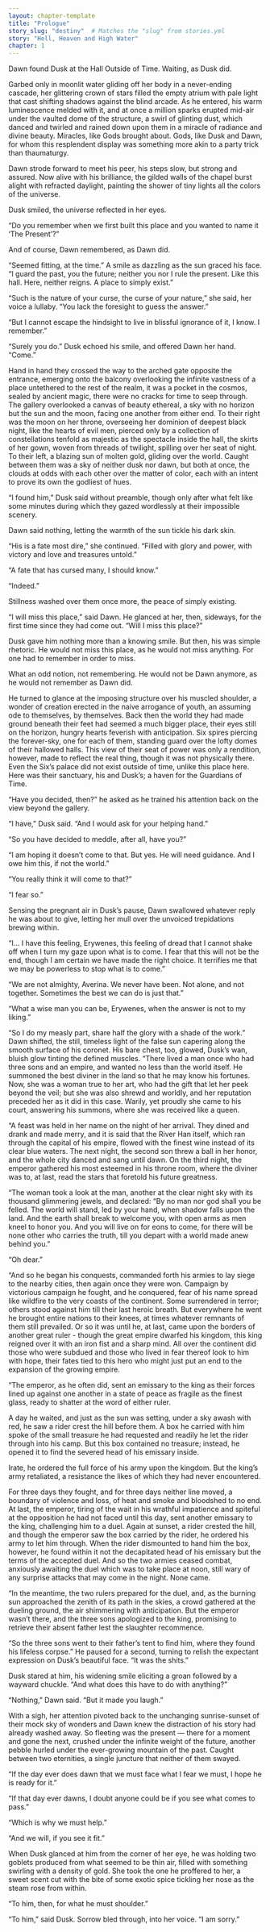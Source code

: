 ```yaml
---
layout: chapter-template
title: "Prologue"
story_slug: "destiny"  # Matches the "slug" from stories.yml
story: "Hell, Heaven and High Water"
chapter: 1
---
```


Dawn found Dusk at the Hall Outside of Time. Waiting, as Dusk did.

Garbed only in moonlit water gliding off her body in a never-ending cascade, her glittering crown of stars filled the empty atrium with pale light that cast shifting shadows against the blind arcade. As he entered, his warm luminescence melded with it, and at once a million sparks erupted mid-air under the vaulted dome of the structure, a swirl of glinting dust, which danced and twirled and rained down upon them in a miracle of radiance and divine beauty. Miracles, like Gods brought about. Gods, like Dusk and Dawn, for whom this resplendent display was something more akin to a party trick than thaumaturgy.

Dawn strode forward to meet his peer, his steps slow, but strong and assured. Now alive with his brilliance, the gilded walls of the chapel burst alight with refracted daylight, painting the shower of tiny lights all the colors of the universe.

Dusk smiled, the universe reflected in her eyes.

“Do you remember when we first built this place and you wanted to name it ‘The Present’?”

And of course, Dawn remembered, as Dawn did.

“Seemed fitting, at the time.” A smile as dazzling as the sun graced his face. “I guard the past, you the future; neither you nor I rule the present. Like this hall. Here, neither reigns. A place to simply exist.”

“Such is the nature of your curse, the curse of your nature,” she said, her voice a lullaby. “You lack the foresight to guess the answer.”

“But I cannot escape the hindsight to live in blissful ignorance of it, I know. I remember.”

“Surely you do.” Dusk echoed his smile, and offered Dawn her hand. “Come.”

Hand in hand they crossed the way to the arched gate opposite the entrance, emerging onto the balcony overlooking the infinite vastness of a place untethered to the rest of the realm, it was a pocket in the cosmos, sealed by ancient magic, there were no cracks for time to seep through. The gallery overlooked a canvas of beauty ethereal, a sky with no horizon but the sun and the moon, facing one another from either end. To their right was the moon on her throne, overseeing her dominion of deepest black night, like the hearts of evil men, pierced only by a collection of constellations tenfold as majestic as the spectacle inside the hall, the skirts of her gown, woven from threads of twilight, spilling over her seat of night. To their left, a blazing sun of molten gold, gliding over the world. Caught between them was a sky of neither dusk nor dawn, but both at once, the clouds at odds with each other over the matter of color, each with an intent to prove its own the godliest of hues.

“I found him,” Dusk said without preamble, though only after what felt like some minutes during which they gazed wordlessly at their impossible scenery.

Dawn said nothing, letting the warmth of the sun tickle his dark skin.

“His is a fate most dire,” she continued. “Filled with glory and power, with victory and love and treasures untold.”

“A fate that has cursed many, I should know.”

“Indeed.”

Stillness washed over them once more, the peace of simply existing.

“I will miss this place,” said Dawn. He glanced at her, then, sideways, for the first time since they had come out. “Will I miss this place?”

Dusk gave him nothing more than a knowing smile. But then, his was simple rhetoric. He would not miss this place, as he would not miss anything. For one had to remember in order to miss.

What an odd notion, not remembering. He would not be Dawn anymore, as he would not remember as Dawn did.

He turned to glance at the imposing structure over his muscled shoulder, a wonder of creation erected in the naive arrogance of youth, an assuming ode to themselves, by themselves. Back then the world they had made ground beneath their feet had seemed a much bigger place, their eyes still on the horizon, hungry hearts feverish with anticipation. Six spires piercing the forever-sky, one for each of them, standing guard over the lofty domes of their hallowed halls. This view of their seat of power was only a rendition, however, made to reflect the real thing, though it was not physically there. Even the Six’s palace did not exist outside of time, unlike this place here. Here was their sanctuary, his and Dusk’s; a haven for the Guardians of Time.

“Have you decided, then?” he asked as he trained his attention back on the view beyond the gallery.

“I have,” Dusk said. “And I would ask for your helping hand.”

“So you have decided to meddle, after all, have you?”

“I am hoping it doesn’t come to that. But yes. He will need guidance. And I owe him this, if not the world.”

“You really think it will come to that?”

“I fear so.”

Sensing the pregnant air in Dusk’s pause, Dawn swallowed whatever reply he was about to give, letting her mull over the unvoiced trepidations brewing within.

“I… I have this feeling, Erywenes, this feeling of dread that I cannot shake off when I turn my gaze upon what is to come. I fear that this will not be the end, though I am certain we have made the right choice. It terrifies me that we may be powerless to stop what is to come.”

“We are not almighty, Averina. We never have been. Not alone, and not together. Sometimes the best we can do is just that.”

“What a wise man you can be, Erywenes, when the answer is not to my liking.”

“So I do my measly part, share half the glory with a shade of the work.” Dawn shifted, the still, timeless light of the false sun capering along the smooth surface of his coronet. His bare chest, too, glowed, Dusk’s wan, bluish glow tinting the defined muscles. “There lived a man once who had three sons and an empire, and wanted no less than the world itself. He summoned the best diviner in the land so that he may know his fortunes. Now, she was a woman true to her art, who had the gift that let her peek beyond the veil; but she was also shrewd and worldly, and her reputation preceded her as it did in this case. Warily, yet proudly she came to his court, answering his summons, where she was received like a queen.

“A feast was held in her name on the night of her arrival. They dined and drank and made merry, and it is said that the River Han itself, which ran through the capital of his empire, flowed with the finest wine instead of its clear blue waters. The next night, the second son threw a ball in her honor, and the whole city danced and sang until dawn. On the third night, the emperor gathered his most esteemed in his throne room, where the diviner was to, at last, read the stars that foretold his future greatness.

“The woman took a look at the man, another at the clear night sky with its thousand glimmering jewels, and declared: “By no man nor god shall you be felled. The world will stand, led by your hand, when shadow falls upon the land. And the earth shall break to welcome you, with open arms as men kneel to honor you. And you will live on for eons to come, for there will be none other who carries the truth, till you depart with a world made anew behind you.”

“Oh dear.”

“And so he began his conquests, commanded forth his armies to lay siege to the nearby cities, then again once they were won. Campaign by victorious campaign he fought, and he conquered, fear of his name spread like wildfire to the very coasts of the continent. Some surrendered in terror; others stood against him till their last heroic breath. But everywhere he went he brought entire nations to their knees, at times whatever remnants of them still prevailed. Or so it was until he, at last, came upon the borders of another great ruler - though the great empire dwarfed his kingdom, this king reigned over it with an iron fist and a sharp mind. All over the continent did those who were subdued and those who lived in fear thereof look to him with hope, their fates tied to this hero who might just put an end to the expansion of the growing empire.

“The emperor, as he often did, sent an emissary to the king as their forces lined up against one another in a state of peace as fragile as the finest glass, ready to shatter at the word of either ruler.

A day he waited, and just as the sun was setting, under a sky awash with red, he saw a rider crest the hill before them. A box he carried with him spoke of the small treasure he had requested and readily he let the rider through into his camp. But this box contained no treasure; instead, he opened it to find the severed head of his emissary inside.

Irate, he ordered the full force of his army upon the kingdom. But the king’s army retaliated, a resistance the likes of which they had never encountered.

For three days they fought, and for three days neither line moved, a boundary of violence and loss, of heat and smoke and bloodshed to no end. At last, the emperor, tiring of the wait in his wrathful impatience and spiteful at the opposition he had not faced until this day, sent another emissary to the king, challenging him to a duel. Again at sunset, a rider crested the hill, and though the emperor saw the box carried by the rider, he ordered his army to let him through. When the rider dismounted to hand him the box, however, he found within it not the decapitated head of his emissary but the terms of the accepted duel. And so the two armies ceased combat, anxiously awaiting the duel which was to take place at noon, still wary of any surprise attacks that may come in the night. None came.

“In the meantime, the two rulers prepared for the duel, and, as the burning sun approached the zenith of its path in the skies, a crowd gathered at the dueling ground, the air shimmering with anticipation. But the emperor wasn’t there, and the three sons apologized to the king, promising to retrieve their absent father lest the slaughter recommence.

“So the three sons went to their father’s tent to find him, where they found his lifeless corpse.” He paused for a second, turning to relish the expectant expression on Dusk’s beautiful face. “It was the shits.”

Dusk stared at him, his widening smile eliciting a groan followed by a wayward chuckle. “And what does this have to do with anything?”

“Nothing,” Dawn said. “But it made you laugh.”

With a sigh, her attention pivoted back to the unchanging sunrise-sunset of their mock sky of wonders and Dawn knew the distraction of his story had already washed away. So fleeting was the present — there for a moment and gone the next, crushed under the infinite weight of the future, another pebble hurled under the ever-growing mountain of the past. Caught between two eternities, a single juncture that neither of them swayed.

“If the day ever does dawn that we must face what I fear we must, I hope he is ready for it.”

“If that day ever dawns, I doubt anyone could be if you see what comes to pass.”

“Which is why we must help.”

“And we will, if you see it fit.”

When Dusk glanced at him from the corner of her eye, he was holding two goblets produced from what seemed to be thin air, filled with something swirling with a density of gold. She took the one he proffered to her, a sweet scent cut with the bite of some exotic spice tickling her nose as the steam rose from within.

“To him, then, for what he must shoulder.”

“To him,” said Dusk. Sorrow bled through, into her voice. “I am sorry.”
